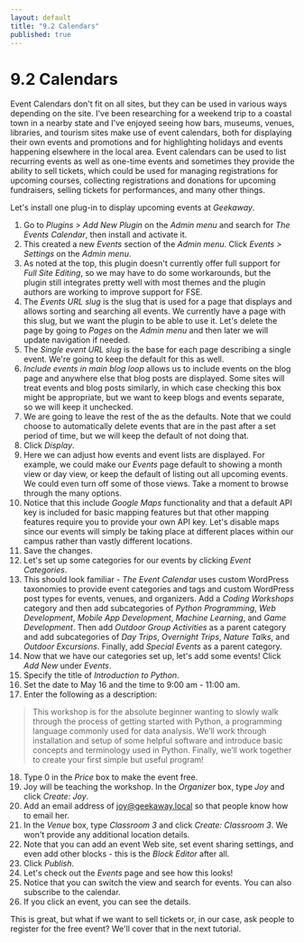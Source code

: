 ```yaml
---
layout: default
title: "9.2 Calendars"
published: true
---
```


# 9.2 Calendars

Event Calendars don't fit on all sites, but they can be used in various ways depending on the site. I've been researching for a weekend trip to a coastal town in a nearby state and I've enjoyed seeing how bars, museums, venues, libraries, and tourism sites make use of event calendars, both for displaying their own events and promotions and for highlighting holidays and events happening elsewhere in the local area. Event calendars can be used to list recurring events as well as one-time events and sometimes they provide the ability to sell tickets, which could be used for managing registrations for upcoming courses, collecting registrations and donations for upcoming fundraisers, selling tickets for performances, and many other things.

Let's install one plug-in to display upcoming events at _Geekaway_.

1. Go to _Plugins > Add New Plugin_ on the _Admin menu_ and search for _The Events Calendar_, then install and activate it.
2. This created a new _Events_ section of the _Admin menu_. Click _Events > Settings_ on the _Admin menu_.
3. As noted at the top, this plugin doesn't currently offer full support for _Full Site Editing_, so we may have to do some workarounds, but the plugin still integrates pretty well with most themes and the plugin authors are working to improve support for FSE.
4. The _Events URL slug_ is the slug that is used for a page that displays and allows sorting and searching all events. We currently have a page with this slug, but we want the plugin to be able to use it. Let's delete the page by going to _Pages_ on the _Admin menu_ and then later we will update navigation if needed.
5. The _Single event URL slug_ is the base for each page describing a single event. We're going to keep the default for this as well.
6. _Include events in main blog loop_ allows us to include events on the blog page and anywhere else that blog posts are displayed. Some sites will treat events and blog posts similarly, in which case checking this box might be appropriate, but we want to keep blogs and events separate, so we will keep it unchecked.
7. We are going to leave the rest of the as the defaults. Note that we could choose to automatically delete events that are in the past after a set period of time, but we will keep the default of not doing that.
8. Click _Display_.
9. Here we can adjust how events and event lists are displayed. For example, we could make our _Events_ page default to showing a month view or day view, or keep the default of listing out all upcoming events. We could even turn off some of those views. Take a moment to browse through the many options.
10. Notice that this include _Google Maps_ functionality and that a default API key is included for basic mapping features but that other mapping features require you to provide your own API key. Let's disable maps since our events will simply be taking place at different places within our campus rather than vastly different locations.
11. Save the changes.
12. Let's set up some categories for our events by clicking _Event Categories_.
13. This should look familiar - _The Event Calendar_ uses custom WordPress taxonomies to provide event categories and tags and custom WordPress post types for events, venues, and organizers. Add a _Coding Workshops_ category and then add subcategories of _Python Programming_, _Web Development_, _Mobile App Development_, _Machine Learning_, and _Game Development_. Then add _Outdoor Group Activities_ as a parent category and add subcategories of _Day Trips_, _Overnight Trips_, _Nature Talks_, and _Outdoor Excursions_. Finally, add _Special Events_ as a parent category.
14. Now that we have our categories set up, let's add some events! Click _Add New_ under _Events_.
15. Specify the title of _Introduction to Python_.
16. Set the date to May 16 and the time to 9:00 am - 11:00 am.
17. Enter the following as a description:

> This workshop is for the absolute beginner wanting to slowly walk through the process of getting started with Python, a programming language commonly used for data analysis.  We’ll work through installation and setup of some helpful software and introduce basic concepts and terminology used in Python.  Finally, we’ll work together to create your first simple but useful program!

18. Type 0 in the _Price_ box to make the event free.
19. Joy will be teaching the workshop. In the _Organizer_ box, type _Joy_ and click _Create: Joy_.
20. Add an email address of joy@geekaway.local so that people know how to email her.
21. In the _Venue_ box, type _Classroom 3_ and click _Create: Classroom 3_. We won't provide any additional location details.
22. Note that you can add an event Web site, set event sharing settings, and even add other blocks - this is the _Block Editor_ after all.
23. Click _Publish_.
24. Let's check out the _Events_ page and see how this looks!
25. Notice that you can switch the view and search for events. You can also subscribe to the calendar.
26. If you click an event, you can see the details.

This is great, but what if we want to sell tickets or, in our case, ask people to register for the free event? We'll cover that in the next tutorial.
